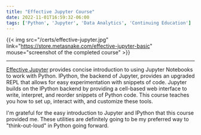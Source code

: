 ```yaml
---
title: "Effective Jupyter Course"
date: 2022-11-01T16:59:32-06:00
tags: ['Python', 'Jupyter', 'Data Analytics', 'Continuing Education']
---
```


{{< img src="/certs/effective-jupyter.jpg" link="https://store.metasnake.com/effective-jupyter-basic" mouse="screenshot of the completed course" >}}

---

[Effective Jupyter](https://store.metasnake.com/effective-jupyter-basic) provides concise introduction to using Jupyter Notebooks to work with Python. IPython, the backend of Jupyter, provides an upgraded REPL that allows for easy experimentation with snippets of code. Jupyter builds on the IPython backend by providing a cell-based web interface to write, interpret, and reorder snippets of Python code. This course teaches you how to set up, interact with, and customize these tools.

I'm grateful for the easy introduction to Jupyter and IPython that this course provided me. These utilities are definitely going to be my preferred way to "think-out-loud" in Python going forward.

